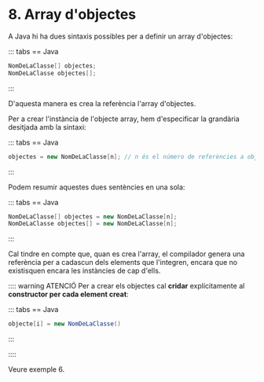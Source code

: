 # 8. Array d'objectes

A Java hi ha dues sintaxis possibles per a definir un array d'objectes:

::: tabs
== Java

```java
NomDeLaClasse[] objectes;
NomDeLaClasse objectes[];
```

:::

D'aquesta manera es crea la referència l'array d'objectes.

Per a crear l'instància de l'objecte array, hem d'especificar la grandària desitjada amb la sintaxi:

::: tabs
== Java

```java
objectes = new NomDeLaClasse[n]; // n és el número de referències a objectes
```

:::

Podem resumir aquestes dues sentències en una sola:

::: tabs
== Java

```java
NomDeLaClasse[] objectes = new NomDeLaClasse[n];
NomDeLaClasse objectes[] = new NomDeLaClasse[n];
```

:::

Cal tindre en compte que, quan es crea l'array, el compilador genera una referència per a cadascun dels elements que l'integren, encara que no existisquen encara les instàncies de cap d'ells.

:::: warning ATENCIÓ
Per a crear els objectes cal **cridar** explícitamente al **constructor per cada element creat**:


::: tabs
== Java

```java
objecte[i] = new NomDeLaClasse()
```

:::

::::

Veure exemple 6.
